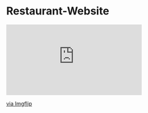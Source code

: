 # Restaurant-Website

<div style="width:360px;max-width:100%;"><div style="height:0;padding-bottom:52.22%;position:relative;"><iframe width="360" height="188" style="position:absolute;top:0;left:0;width:100%;height:100%;" frameBorder="0" src="https://imgflip.com/embed/6644sh"></iframe></div><p><a href="https://imgflip.com/gif/6644sh">via Imgflip</a></p></div>
